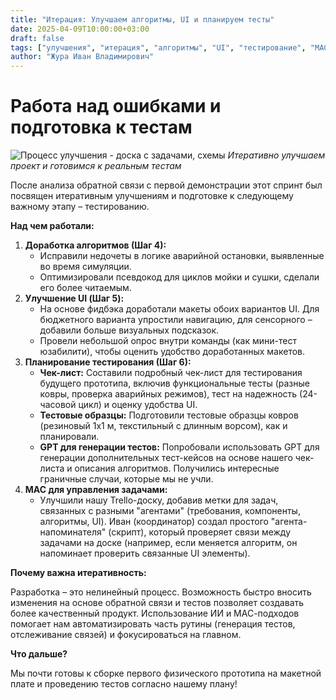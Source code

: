 ```yaml
---
title: "Итерация: Улучшаем алгоритмы, UI и планируем тесты"
date: 2025-04-09T10:00:00+03:00
draft: false
tags: ["улучшения", "итерация", "алгоритмы", "UI", "тестирование", "МАС", "GPT"]
author: "Жура Иван Владимирович"
---
```


# Работа над ошибками и подготовка к тестам

![Процесс улучшения - доска с задачами, схемы](/images/iteration-refinement.jpg)
*Итеративно улучшаем проект и готовимся к реальным тестам*

После анализа обратной связи с первой демонстрации этот спринт был посвящен итеративным улучшениям и подготовке к следующему важному этапу – тестированию.

**Над чем работали:**

1.  **Доработка алгоритмов (Шаг 4):**
    *   Исправили недочеты в логике аварийной остановки, выявленные во время симуляции.
    *   Оптимизировали псевдокод для циклов мойки и сушки, сделали его более читаемым.
2.  **Улучшение UI (Шаг 5):**
    *   На основе фидбэка доработали макеты обоих вариантов UI. Для бюджетного варианта упростили навигацию, для сенсорного – добавили больше визуальных подсказок.
    *   Провели небольшой опрос внутри команды (как мини-тест юзабилити), чтобы оценить удобство доработанных макетов.
3.  **Планирование тестирования (Шаг 6):**
    *   **Чек-лист:** Составили подробный чек-лист для тестирования будущего прототипа, включив функциональные тесты (разные ковры, проверка аварийных режимов), тест на надежность (24-часовой цикл) и оценку удобства UI.
    *   **Тестовые образцы:** Подготовили тестовые образцы ковров (резиновый 1x1 м, текстильный с длинным ворсом), как и планировали.
    *   **GPT для генерации тестов:** Попробовали использовать GPT для генерации дополнительных тест-кейсов на основе нашего чек-листа и описания алгоритмов. Получились интересные граничные случаи, которые мы не учли.
4.  **МАС для управления задачами:**
    *   Улучшили нашу Trello-доску, добавив метки для задач, связанных с разными "агентами" (требования, компоненты, алгоритмы, UI). Иван (координатор) создал простого "агента-напоминателя" (скрипт), который проверяет связи между задачами на доске (например, если меняется алгоритм, он напоминает проверить связанные UI элементы).

**Почему важна итеративность:**

Разработка – это нелинейный процесс. Возможность быстро вносить изменения на основе обратной связи и тестов позволяет создавать более качественный продукт. Использование ИИ и МАС-подходов помогает нам автоматизировать часть рутины (генерация тестов, отслеживание связей) и фокусироваться на главном.

**Что дальше?**

Мы почти готовы к сборке первого физического прототипа на макетной плате и проведению тестов согласно нашему плану! 